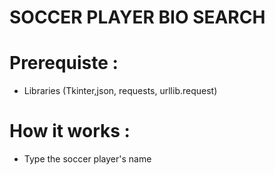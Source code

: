 # SOCCER PLAYER BIO SEARCH
# Prerequiste : 
- Libraries (Tkinter,json, requests, urllib.request)
# How it works : 
- Type the soccer player's name
